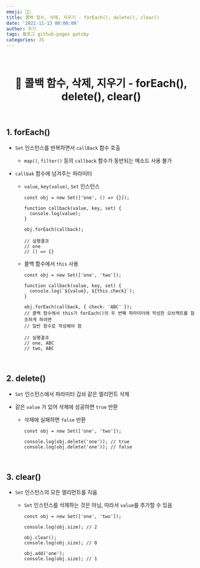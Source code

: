 ```yaml
---
emoji: 👨‍💻
title: 콜백 함수, 삭제, 지우기 - forEach(), delete(), clear()
date: '2021-11-13 00:00:00'
author: 우기
tags: 블로그 github-pages gatsby
categories: JS
---
```


<br>

<h1 align="center">
  👋  콜백 함수, 삭제, 지우기 - forEach(), delete(), clear()
</h1>

<br>

## 1. forEach()

- `Set` 인스턴스를 반복하면서 `callBack` 함수 호출

  - `map()`, `filter()` 등의 `callback` 함수가 동반되는 메소드 사용 불가

- `callbak` 함수에 넘겨주는 파라미터

  - `value`, `key(value)`, `Set` 인스턴스

    ```tsx
    const obj = new Set(['one', () => {}]);

    function callback(value, key, set) {
      console.log(value);
    }

    obj.forEach(callback);

    // 실행결과
    // one
    // () => {}
    ```

  - 콜백 함수에서 `this` 사용

    ```tsx
    const obj = new Set(['one', 'two']);

    function callback(value, key, set) {
      console.log(`${value}, ${this.check}`);
    }

    obj.forEach(callback, { check: 'ABC' });
    // 콜백 함수에서 this가 forEach()의 두 번째 파라미터에 작성한 오브젝트를 참조하게 하려면
    // 일반 함수로 작성해야 함

    // 실행결과
    // one, ABC
    // two, ABC
    ```

<br>

## 2. delete()

- `Set` 인스턴스에서 파라미터 갑솨 같은 엘리먼트 삭제

- 같은 `value` 가 있어 삭제에 성공하면 `true` 반환

  - 삭제에 실패하면 `false` 반환

    ```tsx
    const obj = new Set(['one', 'two']);

    console.log(obj.delete('one')); // true
    console.log(obj.delete('one')); // false
    ```

<br>

## 3. clear()

- `Set` 인스턴스의 모든 엘리먼트를 지움

  - `Set` 인스턴스를 삭제하는 것은 아님, 따라서 `value`를 추가할 수 있음

    ```tsx
    const obj = new Set(['one', 'two']);

    console.log(obj.size); // 2

    obj.clear();
    console.log(obj.size); // 0

    obj.add('one');
    console.log(obj.size); // 1
    ```

```toc

```
